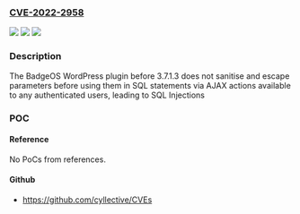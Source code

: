 ### [CVE-2022-2958](https://cve.mitre.org/cgi-bin/cvename.cgi?name=CVE-2022-2958)
![](https://img.shields.io/static/v1?label=Product&message=BadgeOS&color=blue)
![](https://img.shields.io/static/v1?label=Version&message=3.7.1.3%3C%203.7.1.3%20&color=brighgreen)
![](https://img.shields.io/static/v1?label=Vulnerability&message=CWE-89%20SQL%20Injection&color=brighgreen)

### Description

The BadgeOS WordPress plugin before 3.7.1.3 does not sanitise and escape parameters before using them in SQL statements via AJAX actions available to any authenticated users, leading to SQL Injections

### POC

#### Reference
No PoCs from references.

#### Github
- https://github.com/cyllective/CVEs

